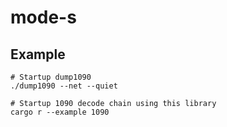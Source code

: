 # mode-s

## Example
```
# Startup dump1090
./dump1090 --net --quiet

# Startup 1090 decode chain using this library
cargo r --example 1090
```
